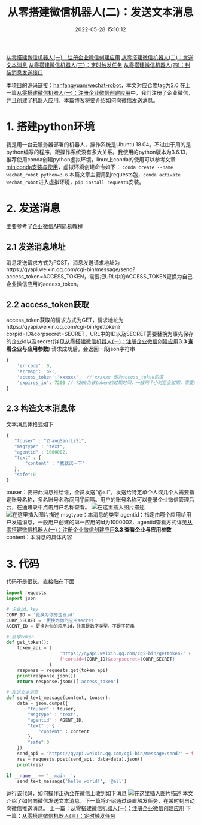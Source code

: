 ﻿---
title: 从零搭建微信机器人(二)：发送文本消息
date: 2022-05-28 15:10:12
reward: true
tags: 微信机器人
---
[从零搭建微信机器人(一)：注册企业微信创建应用](https://blog.csdn.net/weixin_44387339/article/details/117346190)
[从零搭建微信机器人(二)：发送文本消息](https://blog.csdn.net/weixin_44387339/article/details/117392206)
[从零搭建微信机器人(三）：定时触发任务](https://blog.csdn.net/weixin_44387339/article/details/117674145)
[从零搭建微信机器人(四)：封装消息发送接口](https://blog.csdn.net/weixin_44387339/article/details/117755866)


本项目的源码链接：[hanfangyuan/wechat-robot](https://github.com/hanfangyuan4396/wechat-robot)，本文对应仓库tag为2.0
在上一篇[从零搭建微信机器人(一)：注册企业微信创建应用](https://blog.csdn.net/weixin_44387339/article/details/117346190)中，我们注册了企业微信，并且创建了机器人应用，本篇博客将要介绍如何向微信发送消息。

# 1. 搭建python环境
我是用一台云服务器部署的机器人，操作系统是Ubuntu 18.04。不过由于用的是python编写的程序，跟操作系统没有多大关系。我使用的python版本为3.6.13，推荐使用conda创建python虚拟环境，linux上conda的使用可以参考文章[miniconda安装与使用](https://blog.csdn.net/weixin_44387339/article/details/109171325)，虚拟环境创建命令如下：
`conda create --name wechat_robot python=3.6`
本篇文章主要用到requests包，`conda activate wechat_robot`进入虚拟环境，`pip install requests`安装。
<!-- more -->
# 2. 发送消息
主要参考了[企业微信API简易教程](https://open.work.weixin.qq.com/api/doc/90000/90003/90487)
## 2.1 发送消息地址
消息发送请求方式为POST，消息发送请求地址为https://qyapi.weixin.qq.com/cgi-bin/message/send?access_token=ACCESS_TOKEN，需要把URL中的ACCESS_TOKEN更换为自己企业微信应用的access_token。
## 2.2 access_token获取
access_token获取的请求方式为GET，请求地址为https://qyapi.weixin.qq.com/cgi-bin/gettoken?corpid=ID&corpsecret=SECRET，URL中的ID以及SECRET需要替换为事先保存的企业id以及secret(详见[从零搭建微信机器人(一)：注册企业微信创建应用](https://blog.csdn.net/weixin_44387339/article/details/117346190)**3.3 查看企业与应用参数**)
请求成功后，会返回一段json字符串
```javascript
{
	'errcode': 0, 
	'errmsg': 'ok',
	'access_token':'xxxxxx',  //'xxxxxx'即为access_token的值
	'expires_in': 7200 // 7200为该token的过期时间，一般两个小时后会过期，需要重新请求
}
```

## 2.3 构造文本消息体
文本消息体格式如下
```javascript
{
   "touser" : "ZhangSan|LiSi",
   "msgtype" : "text",
   "agentid" : 1000002,
   "text" : {
       "content" : "我就试一下"
   },
   "safe":0
}
```
touser：要把此消息推给谁，全员发送"@all"，发送给特定单个人或几个人需要指定账号名称，多名账号名称间用'|'间隔。用户的账号名称可以登录企业微信管理后台，在通讯录中点击用户名称查看。
![在这里插入图片描述](https://img-blog.csdnimg.cn/20210604212259239.png?x-oss-process=image/watermark,type_ZmFuZ3poZW5naGVpdGk,shadow_10,text_aHR0cHM6Ly9ibG9nLmNzZG4ubmV0L3dlaXhpbl80NDM4NzMzOQ==,size_16,color_FFFFFF,t_70)
![在这里插入图片描述](https://img-blog.csdnimg.cn/20210604212522845.png?x-oss-process=image/watermark,type_ZmFuZ3poZW5naGVpdGk,shadow_10,text_aHR0cHM6Ly9ibG9nLmNzZG4ubmV0L3dlaXhpbl80NDM4NzMzOQ==,size_16,color_FFFFFF,t_70)
 msgtype：本消息的类型
 agentid：指定由哪个应用给用户发送消息，一般用户创建的第一应用的id为1000002，agentid查看方式详见[从零搭建微信机器人(一)：注册企业微信创建应用](https://blog.csdn.net/weixin_44387339/article/details/117346190)**3.3 查看企业与应用参数**
 content：本消息的具体内容
 
# 3. 代码
代码不是很长，直接贴在下面
```python
import requests
import json

# 企业id、key
CORP_ID = '更换为你的企业id'
CORP_SECRET = '更换为你的应用secret'
AGENT_ID = 更换为你的应用id，注意是数字类型，不是字符串

# 获取token
def get_token():
    token_api = (
                    'https://qyapi.weixin.qq.com/cgi-bin/gettoken?' +
                    f'corpid={CORP_ID}&corpsecret={CORP_SECRET}' 
                )
    response = requests.get(token_api)
    print(response.json())
    return response.json()['access_token']

# 发送文本消息
def send_text_message(content, touser):
    data = json.dumps({
        "touser" : touser,
        "msgtype" : "text",
        "agentid" : AGENT_ID,
        "text" : {
            "content" : content
        },
        "safe":0
    })
    send_api = 'https://qyapi.weixin.qq.com/cgi-bin/message/send?' + f'access_token={get_token()}'
    res = requests.post(send_api, data=data).json()
    print(res)

if __name__ == '__main__':
    send_text_message('hello world!', '@all')
```
运行该代码，如何操作正确会在微信上收到如下消息
![在这里插入图片描述](https://img-blog.csdnimg.cn/202106042136312.png?x-oss-process=image/watermark,type_ZmFuZ3poZW5naGVpdGk,shadow_10,text_aHR0cHM6Ly9ibG9nLmNzZG4ubmV0L3dlaXhpbl80NDM4NzMzOQ==,size_16,color_FFFFFF,t_70)
本文介绍了如何向微信发送文本消息，下一篇将介绍通过设置触发任务，在某时刻自动向微信推送消息。
上一篇：[从零搭建微信机器人(一)：注册企业微信创建应用](https://blog.csdn.net/weixin_44387339/article/details/117346190)
下一篇：[从零搭建微信机器人(三）：定时触发任务](https://blog.csdn.net/weixin_44387339/article/details/117674145)
